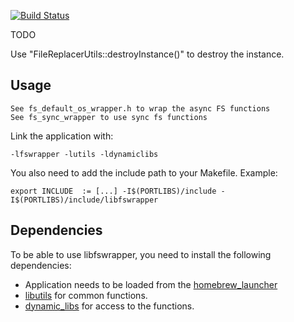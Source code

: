 [![Build Status](https://travis-ci.org/Maschell/fs_wrapper.svg?branch=master)](https://travis-ci.org/Maschell/fs_wrapper)  

TODO

Use "FileReplacerUtils::destroyInstance()" to destroy the instance.

## Usage
	See fs_default_os_wrapper.h to wrap the async FS functions
	See fs_sync_wrapper to use sync fs functions


Link the application with:
```
-lfswrapper -lutils -ldynamiclibs 
```

You also need to add the include path to your Makefile. Example:

```
export INCLUDE	:= [...] -I$(PORTLIBS)/include -I$(PORTLIBS)/include/libfswrapper
```

## Dependencies
To be able to use libfswrapper, you need to install the following dependencies:

- Application needs to be loaded from the [homebrew_launcher](https://github.com/dimok789/homebrew_launcher)
- [libutils](https://github.com/Maschell/libutils) for common functions.
- [dynamic_libs](https://github.com/Maschell/dynamic_libs/tree/lib) for access to the functions.